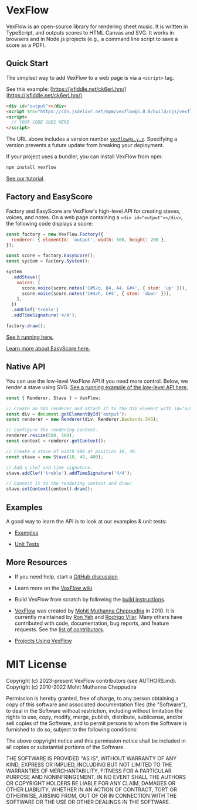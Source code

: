 # VexFlow

VexFlow is an open-source library for rendering sheet music. It is written in TypeScript, and outputs scores to HTML Canvas and SVG. It works in browsers and in Node.js projects (e.g., a command line script to save a score as a PDF).

## Quick Start

The simplest way to add VexFlow to a web page is via a `<script>` tag.

See this example: [https://jsfiddle.net/ck6erLhm/](https://jsfiddle.net/ck6erLhm/)

```html
<div id="output"></div>
<script src="https://cdn.jsdelivr.net/npm/vexflow@5.0.0/build/cjs/vexflow.js"></script>
<script>
  // YOUR CODE GOES HERE
</script>
```

The URL above includes a version number <code>vexflow@x.y.z</code>. Specifying a version prevents a future update from breaking your deployment.

If your project uses a bundler, you can install VexFlow from npm:

```sh
npm install vexflow
```

[See our tutorial](https://vexflow.github.io/vexflow-examples/tutorial).

## Factory and EasyScore

Factory and EasyScore are VexFlow's high-level API for creating staves, voices, and notes. On a web page containing a `<div id="output"></div>`, the following code displays a score:

```javascript
const factory = new VexFlow.Factory({
  renderer: { elementId: 'output', width: 500, height: 200 },
});

const score = factory.EasyScore();
const system = factory.System();

system
  .addStave({
    voices: [
      score.voice(score.notes('C#5/q, B4, A4, G#4', { stem: 'up' })),
      score.voice(score.notes('C#4/h, C#4', { stem: 'down' })),
    ],
  })
  .addClef('treble')
  .addTimeSignature('4/4');

factory.draw();
```

[See it running here.](https://vexflow.github.io/vexflow-examples/getting-started)

[Learn more about EasyScore here.](https://github.com/0xfe/vexflow/wiki/Using-EasyScore)

## Native API

You can use the low-level VexFlow API if you need more control. Below, we render a stave using SVG. [See a running example of the low-level API here.](https://vexflow.github.io/vexflow-examples/getting-started)

```javascript
const { Renderer, Stave } = VexFlow;

// Create an SVG renderer and attach it to the DIV element with id="output".
const div = document.getElementById('output');
const renderer = new Renderer(div, Renderer.Backends.SVG);

// Configure the rendering context.
renderer.resize(500, 500);
const context = renderer.getContext();

// Create a stave of width 400 at position 10, 40.
const stave = new Stave(10, 40, 400);

// Add a clef and time signature.
stave.addClef('treble').addTimeSignature('4/4');

// Connect it to the rendering context and draw!
stave.setContext(context).draw();
```

## Examples

A good way to learn the API is to look at our examples & unit tests:

- [Examples](https://vexflow.github.io/vexflow-examples)

- [Unit Tests](https://github.com/vexflow/vexflow/tree/main/tests)

## More Resources

- If you need help, start a [GitHub discussion](https://github.com/vexflow/vexflow/discussions).

- Learn more on the [VexFlow wiki](https://github.com/vexflow/vexflow/wiki).

- Build VexFlow from scratch by following the [build instructions](https://github.com/vexflow/vexflow/wiki/Build).

- [VexFlow](https://vexflow.com) was created by [Mohit Muthanna Cheppudira](https://muthanna.com) in 2010. It is currently maintained by [Ron Yeh](https://github.com/ronyeh) and [Rodrigo Vilar](https://github.com/rvilarl). Many others have contributed with code, documentation, bug reports, and feature requests. See the [list of contributors](https://github.com/0xfe/vexflow/graphs/contributors).

- [Projects Using VexFlow](https://github.com/0xfe/vexflow/wiki/Project-Gallery)

# MIT License

Copyright (c) 2023-present VexFlow contributors (see AUTHORS.md).<br />
Copyright (c) 2010-2022 Mohit Muthanna Cheppudira

Permission is hereby granted, free of charge, to any person obtaining a copy
of this software and associated documentation files (the "Software"), to deal
in the Software without restriction, including without limitation the rights
to use, copy, modify, merge, publish, distribute, sublicense, and/or sell
copies of the Software, and to permit persons to whom the Software is
furnished to do so, subject to the following conditions:

The above copyright notice and this permission notice shall be included in
all copies or substantial portions of the Software.

THE SOFTWARE IS PROVIDED "AS IS", WITHOUT WARRANTY OF ANY KIND, EXPRESS OR
IMPLIED, INCLUDING BUT NOT LIMITED TO THE WARRANTIES OF MERCHANTABILITY,
FITNESS FOR A PARTICULAR PURPOSE AND NONINFRINGEMENT. IN NO EVENT SHALL THE
AUTHORS OR COPYRIGHT HOLDERS BE LIABLE FOR ANY CLAIM, DAMAGES OR OTHER
LIABILITY, WHETHER IN AN ACTION OF CONTRACT, TORT OR OTHERWISE, ARISING FROM,
OUT OF OR IN CONNECTION WITH THE SOFTWARE OR THE USE OR OTHER DEALINGS IN
THE SOFTWARE.
